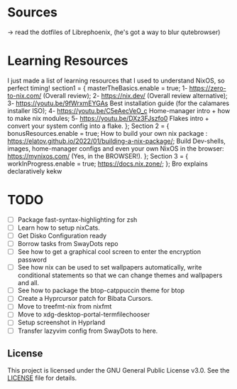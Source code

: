 # Sources 
-> read the dotfiles of Librephoenix, (he's got a way to blur qutebrowser)

# Learning Resources
I just made a list of learning resources that I used to understand NixOS, so perfect timing!
section1 = {
masterTheBasics.enable = true;
1- https://zero-to-nix.com/ (Overall review);
2- https://nix.dev/ (Overall review alternative);
3- https://youtu.be/9fWrxmEYGAs Best installation guide (for the calamares installer ISO);
4- https://youtu.be/C5eAecVeO_c Home-manager intro + how to make nix modules;
5- https://youtu.be/DXz3FJszfo0 Flakes intro + convert your system config into a flake.
};
Section 2 = {
bonusResources.enable = true;
How to build your own nix package : https://elatov.github.io/2022/01/building-a-nix-package/;
Build Dev-shells, images, home-manager configs and even your own NixOS in the browser: https://mynixos.com/ (Yes, in the BROWSER!).
};
Section 3 = {
workInProgress.enable = true;
https://docs.nix.zone/;
};
Bro explains declaratively kekw

# TODO
- [ ] Package fast-syntax-highlighting for zsh
- [ ] Learn how to setup nixCats.
- [ ] Get Disko Configuration ready
- [ ] Borrow tasks from SwayDots repo
- [ ] See how to get a graphical cool screen to enter the encryption password
- [ ] See how nix can be used to set wallpapers automatically, write conditional statements so that we can change themes and wallpapers and all. 
- [ ] See how to package the btop-catppuccin theme for btop
- [ ] Create a Hyprcursor patch for Bibata Cursors.
- [ ] Move to treefmt-nix from nixfmt
- [ ] Move to xdg-desktop-portal-termfilechooser
- [ ] Setup screenshot in Hyprland
- [ ] Transfer lazyvim config from SwayDots to here.

## License

This project is licensed under the GNU General Public License v3.0.
See the [LICENSE](./LICENSE) file for details.
